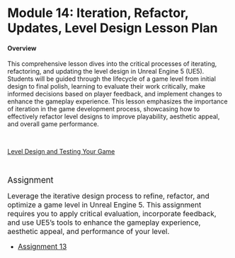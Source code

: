 # Module 14: Iteration, Refactor, Updates, Level Design Lesson Plan

<h4>Overview</h4>
<p><span>This comprehensive lesson dives into the critical processes of iterating, refactoring, and updating the level design in Unreal Engine 5 (UE5). Students will be guided through the lifecycle of a game level from initial design to final polish, learning to evaluate their work critically, make informed decisions based on player feedback, and implement changes to enhance the gameplay experience. This lesson emphasizes the importance of iteration in the game development process, showcasing how to effectively refactor level designs to improve playability, aesthetic appeal, and overall game performance.</span></p>
<p>&nbsp;</p>
<p><a title="Level Design and Testing Your Game" href="https://vertexschool.instructure.com/courses/463/pages/level-design-and-testing-your-game" data-course-type="wikiPages" data-published="false" data-api-endpoint="https://vertexschool.instructure.com/api/v1/courses/463/pages/level-design-and-testing-your-game" data-api-returntype="Page"><span>Level Design and Testing Your Game</span></a></p>
<p>&nbsp;</p>
<p><span style="font-size: 14pt;">Assignment</span></p>
<p><span style="font-size: 12pt;">Leverage the iterative design process to refine, refactor, and optimize a game level in Unreal Engine 5. This assignment requires you to apply critical evaluation, incorporate feedback, and use UE5’s tools to enhance the gameplay experience, aesthetic appeal, and performance of your level.</span></p>
<ul>
<li><a title="Assignment 13: Iteration, Refactor, Updates, Level Design" href="https://vertexschool.instructure.com/courses/463/assignments/3224" data-course-type="assignments" data-published="false" data-api-endpoint="https://vertexschool.instructure.com/api/v1/courses/463/assignments/3224" data-api-returntype="Assignment"><span style="font-size: 12pt;">Assignment 13</span></a></li>
</ul>
<p>&nbsp;</p>